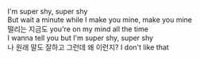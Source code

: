 I'm super shy, super shy  
But wait a minute while I make you mine, make you mine  
떨리는 지금도 you're on my mind all the time  
I wanna tell you but I'm super shy, super shy  
나 원래 말도 잘하고 그런데 왜 이런지? I don't like that  
